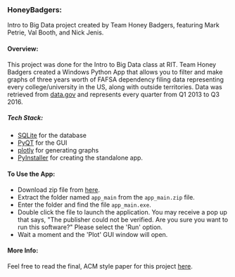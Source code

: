 ### HoneyBadgers:
Intro to Big Data project created by Team Honey Badgers, featuring Mark Petrie, Val Booth, and Nick Jenis.

#### Overview:
This project was done for the Intro to Big Data class at RIT. Team Honey Badgers created a Windows Python App that allows you to filter and make graphs of three years worth of FAFSA dependency filing data representing every college/university in the US, along with outside territories. Data was retrieved from [data.gov](https://catalog.data.gov/dataset?q=FAFSA&sort=score+desc%2C+name+asc) and represents every quarter from Q1 2013 to Q3 2016.

##### Tech Stack:
* [SQLite](https://www.sqlite.org/) for the database
* [PyQT](https://www.riverbankcomputing.com/software/pyqt/intro) for the GUI
* [plotly](https://plot.ly/) for generating graphs
* [PyInstaller](http://www.pyinstaller.org/) for creating the standalone app.


#### To Use the App:
* Download zip file from [here](https://github.com/valbooth28/HoneyBadgers/blob/master/app_main.zip).
* Extract the folder named `app_main` from the `app_main.zip` file.
* Enter the folder and find the file `app_main.exe`.
* Double click the file to launch the application. You may receive a pop up that says, "The publisher could not be verified. Are you sure you want to run this software?"	Please select the 'Run' option.
*	Wait a moment and the 'Plot' GUI window will open.

#### More Info:
Feel free to read the final, ACM style paper for this project [here](https://github.com/valbooth28/HoneyBadgers/blob/master/Project%20Writeup.pdf).
